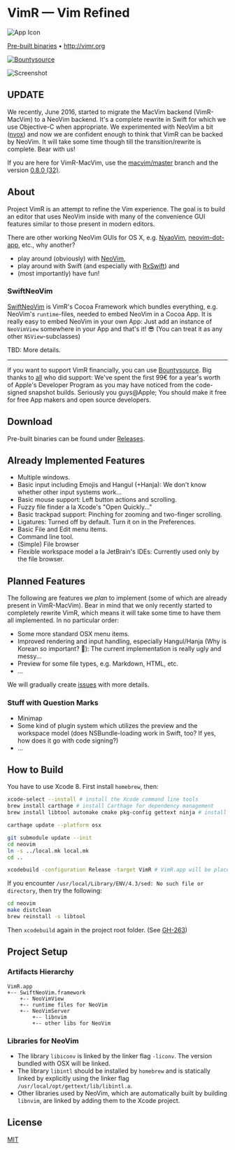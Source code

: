 VimR — Vim Refined
==================

![App Icon](https://raw.github.com/qvacua/vimr/master/resources/vimr-app-icon.png)

[Pre-built binaries](https://github.com/qvacua/vimr/releases) • <http://vimr.org>

[![Bountysource](https://www.bountysource.com/badge/team?team_id=933&style=raised)](https://www.bountysource.com/teams/vimr?utm_source=VimR%20%E2%80%94%20Vim%20Refined&utm_medium=shield&utm_campaign=raised)

![Screenshot](https://raw.githubusercontent.com/qvacua/vimr/master/resources/screenshot.png)

## UPDATE

We recently, June 2016, started to migrate the MacVim backend (VimR-MacVim) to a NeoVim backend. It's a complete rewrite in Swift for which we use Objective-C when appropriate. We experimented with NeoVim a bit ([nvox](https://github.com/qvacua/nvox)) and now we are confident enough to think that VimR can be backed by NeoVim. It will take some time though till the transition/rewrite is complete. Bear with us!

If you are here for VimR-MacVim, use the [macvim/master](https://github.com/qvacua/vimr/tree/macvim/master) branch and the version [0.8.0 (32)](https://github.com/qvacua/vimr/releases/tag/v0.8.0-32).

## About

Project VimR is an attempt to refine the Vim experience. The goal is to build an editor that uses NeoVim inside with many of the convenience GUI features similar to those present in modern editors.

There are other working NeoVim GUIs for OS X, e.g. [NyaoVim](https://github.com/rhysd/NyaoVim), [neovim-dot-app](https://github.com/rogual/neovim-dot-app), etc., why another?

- play around (obviously) with [NeoVim](https://github.com/qvacua/neovim),
- play around with Swift (and especially with [RxSwift](https://github.com/ReactiveX/RxSwift)) and
- (most importantly) have fun!


### SwiftNeoVim

[SwiftNeoVim](https://github.com/qvacua/vimr/tree/master/SwiftNeoVim) is VimR's Cocoa Framework which bundles everything, e.g. NeoVim's `runtime`-files, needed to embed NeoVim in a Cocoa App. It is really easy to embed NeoVim in your own App: Just add an instance of `NeoVimView` somewhere in your App and that's it! 😎 (You can treat it as any other `NSView`-subclasses)

TBD: More details.

---

If you want to support VimR financially, you can use [Bountysource](https://www.bountysource.com/teams/vimr). Big thanks to [all](https://www.bountysource.com/teams/vimr/backers) who did support: We've spent the first 99€ for a year's worth of Apple's Developer Program as you may have noticed from the code-signed snapshot builds. Seriously you guys@Apple; You should make it free for free App makers and open source developers.

## Download

Pre-built binaries can be found under [Releases](https://github.com/qvacua/vimr/releases).

## Already Implemented Features

* Multiple windows.
* Basic input including Emojis and Hangul (+Hanja): We don't know whether other input systems work...
* Basic mouse support: Left button actions and scrolling.
* Fuzzy file finder a la Xcode's "Open Quickly..."
* Basic trackpad support: Pinching for zooming and two-finger scrolling.
* Ligatures: Turned off by default. Turn it on in the Preferences.
* Basic File and Edit menu items.
* Command line tool.
* (Simple) File browser
* Flexible workspace model a la JetBrain's IDEs: Currently used only by the file browser.

## Planned Features

The following are features we _plan_ to implement (some of which are already present in VimR-MacVim). Bear in mind that we only recently started to completely rewrite VimR, which means it will take some time to have them all implemented. In no particular order:

* Some more standard OSX menu items.
* Improved rendering and input handling, especially Hangul/Hanja (Why is Korean so important? 🤔): The current implementation is really ugly and messy...
* Preview for some file types, e.g. Markdown, HTML, etc.
* ...

We will gradually create [issues](https://github.com/qvacua/vimr/issues) with more details.

### Stuff with Question Marks

* Minimap
* Some kind of plugin system which utilizes the preview and the workspace model (does NSBundle-loading work in Swift, too? If yes, how does it go with code signing?)
* ...

## How to Build

You have to use Xcode 8. First install `homebrew`, then:

```bash
xcode-select --install # install the Xcode command line tools
brew install carthage # install Carthage for dependency management
brew install libtool automake cmake pkg-config gettext ninja # install libs and tools for neovim

carthage update --platform osx

git submodule update --init
cd neovim
ln -s ../local.mk local.mk
cd ..

xcodebuild -configuration Release -target VimR # VimR.app will be placed in build/Release
```

If you encounter `/usr/local/Library/ENV/4.3/sed: No such file or directory`, then try the following:

```bash
cd neovim
make distclean
brew reinstall -s libtool
```

Then `xcodebuild` again in the project root folder. (See [GH-263](https://github.com/qvacua/vimr/issues/263))

## Project Setup

### Artifacts Hierarchy

```
VimR.app
+-- SwiftNeoVim.framework
    +-- NeoVimView
    +-- runtime files for NeoVim
    +-- NeoVimServer
        +-- libnvim
        +-- other libs for NeoVim
```

### Libraries for NeoVim

* The library `libiconv` is linked by the linker flag `-liconv`. The version bundled with OSX will be linked.
* The library `libintl` should be installed by `homebrew` and is statically linked by explicitly using the linker flag `/usr/local/opt/gettext/lib/libintl.a`.
* Other libraries used by NeoVim, which are automatically built by building `libnvim`, are linked by adding them to the Xcode project.

## License

[MIT](https://github.com/qvacua/vimr/blob/master/LICENSE)
